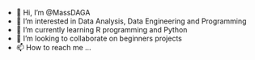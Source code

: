 - 👋 Hi, I’m @MassDAGA
- 👀 I’m interested in Data Analysis, Data Engineering and Programming
- 🌱 I’m currently learning R programming and Python
- 💞️ I’m looking to collaborate on beginners projects
- 📫 How to reach me ...

<!---
MassDAGA/MassDAGA is a ✨ special ✨ repository because its `README.md` (this file) appears on your GitHub profile.
You can click the Preview link to take a look at your changes.
--->
